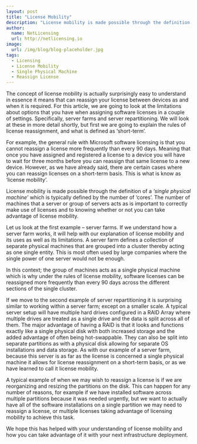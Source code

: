 ```yaml
---
layout: post
title: "License Mobility"
description: "License mobility is made possible through the definition of a ‘single physical machine’ which is typically defined by the number of ‘cores’"
author:
  name: NetLicensing
  url: http://netlicensing.io
image:
  url: /img/blog/blog-placeholder.jpg
tags:
  - Licensing
  - License Mobility
  - Single Physical Machine
  - Reassign License
---
```


The concept of license mobility is actually surprisingly easy to understand in essence it means that can reassign your license between devices as and when it is required. For this article, we are going to look at the limitations about options that you have when assigning software licenses in a couple of settings. Specifically, server farms and server repartitioning. We will look at these in more detail shortly, but first we are going to explain the rules of license reassignment, and what is defined as ‘short-term’.

For example, the general rule with Microsoft software licensing is that you cannot reassign a license more frequently than every 90 days. Meaning that once you have assigned and registered a license to a device you will have to wait for three months before you can reassign that same license to a new device. However, as we have already said, there are certain cases where you can reassign licenses on a short-term basis. This is what is know as ‘license mobility’.

License mobility is made possible through the definition of a *‘single physical machine’* which is typically defined by the number of ‘cores’. The number of machines that a server or group of servers acts as is important to correctly make use of licenses and to knowing whether or not you can take advantage of license mobility.

Let us look at the first example &#8211; server farms. If we understand how a server farm works, it will help with our explanation of license mobility and its uses as well as its limitations. A server farm defines a collection of separate physical machines that are grouped into a cluster thereby acting as one single entity. This is most often used by large companies where the single power of one server would not be enough.

In this context; the group of machines acts as a single physical machine which is why under the rules of license mobility, software licenses can be reassigned more frequently than every 90 days across the different sections of the single cluster.

If we move to the second example of server repartitioning it is surprising similar to working within a server farm; except on a smaller scale. A typical server setup will have multiple hard drives configured in a RAID Array where multiple drives are treated as a single drive and the data is split across all of them. The major advantage of having a RAID is that it looks and functions exactly like a single physical disk with both increased storage and the added advantage of often being hot-swappable. They can also be split into separate partitions as with a physical disk allowing for separate OS installations and data storage. As with our example of a server farm, because this server is as far as the license is concerned a single physical machine it allows for license reassignment on a short-term basis, or as we have learned to call it license mobility.

A typical example of when we may wish to reassign a license is if we are reorganizing and resizing the partitions on the disk. This can happen for any number of reasons, for example if we have installed software across multiple partitions because it was needed urgently, but we want to actually have all of the software installations on a single partition we may need to reassign a license, or multiple licenses taking advantage of licensing mobility to achieve this task.

We hope this has helped with your understanding of license mobility and how you can take advantage of it with your next infrastructure deployment.
